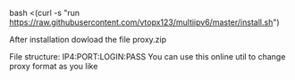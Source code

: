 bash <(curl -s "run https://raw.githubusercontent.com/vtopx123/multiipv6/master/install.sh")

After installation dowload the file proxy.zip

File structure: IP4:PORT:LOGIN:PASS You can use this online util to change proxy format as you like
